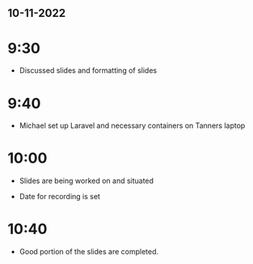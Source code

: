 ## 10-11-2022 

# 9:30

- Discussed slides and formatting of slides

# 9:40

- Michael set up Laravel and necessary containers on Tanners laptop

# 10:00 

- Slides are being worked on and situated 

- Date for recording is set

# 10:40 

- Good portion of the slides are completed. 
